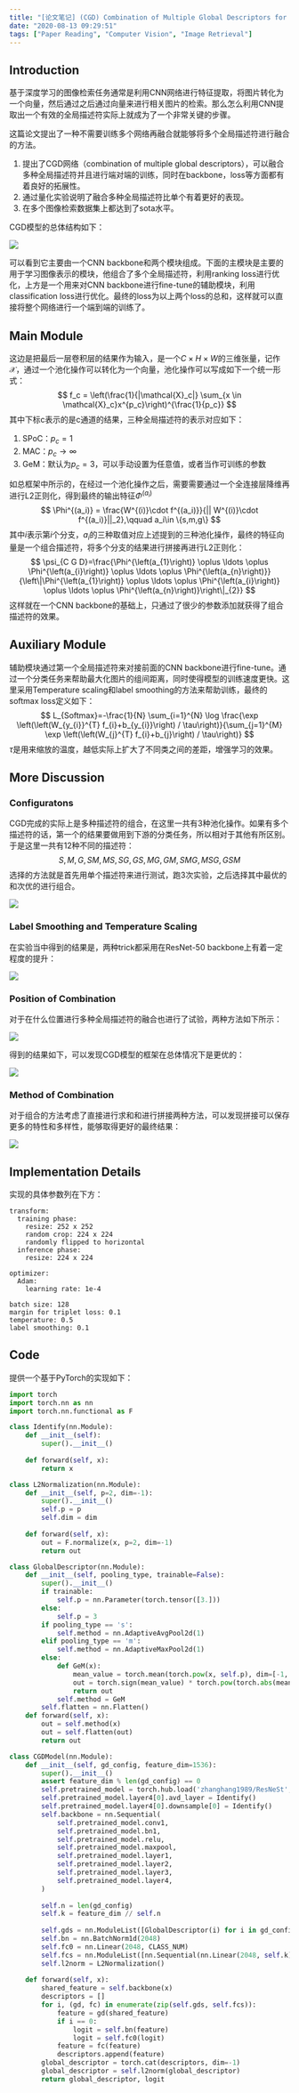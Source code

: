 ```yaml
---
title: "[论文笔记] (CGD) Combination of Multiple Global Descriptors for Image Retrieval"
date: "2020-08-13 09:29:51"
tags: ["Paper Reading", "Computer Vision", "Image Retrieval"]
---
```


## Introduction

基于深度学习的图像检索任务通常是利用CNN网络进行特征提取，将图片转化为一个向量，然后通过之后通过向量来进行相关图片的检索。那么怎么利用CNN提取出一个有效的全局描述符实际上就成为了一个非常关键的步骤。

这篇论文提出了一种不需要训练多个网络再融合就能够将多个全局描述符进行融合的方法。

1. 提出了CGD网络（combination of multiple global descriptors），可以融合多种全局描述符并且进行端对端的训练，同时在backbone，loss等方面都有着良好的拓展性。
2. 通过量化实验说明了融合多种全局描述符比单个有着更好的表现。
3. 在多个图像检索数据集上都达到了sota水平。

CGD模型的总体结构如下：

![](https://s2.loli.net/2023/01/10/jQJg4pAcIuLZkzH.jpg)

可以看到它主要由一个CNN backbone和两个模块组成。下面的主模块是主要的用于学习图像表示的模块，他组合了多个全局描述符，利用ranking loss进行优化，上方是一个用来对CNN backbone进行fine-tune的辅助模块，利用classification loss进行优化。最终的loss为以上两个loss的总和，这样就可以直接将整个网络进行一个端到端的训练了。



## Main Module

这边是把最后一层卷积层的结果作为输入，是一个$C\times H\times W$的三维张量，记作$\mathcal{X}$，通过一个池化操作可以转化为一个向量，池化操作可以写成如下一个统一形式：
$$
f_c = \left(\frac{1}{|\mathcal{X}_c|} \sum_{x \in \mathcal{X}_c}x^{p_c}\right)^{\frac{1}{p_c}}
$$
其中下标c表示的是c通道的结果，三种全局描述符的表示对应如下：

1. SPoC：$p_c=1$
2. MAC：$p_c\rightarrow \infty$
3. GeM：默认为$p_c=3$，可以手动设置为任意值，或者当作可训练的参数

如总框架中所示的，在经过一个池化操作之后，需要需要通过一个全连接层降维再进行L2正则化，得到最终的输出特征$\Phi^{(a_i)}$
$$
\Phi^{(a_i)} = \frac{W^{(i)}\cdot f^{(a_i)}}{|| W^{(i)}\cdot f^{(a_i)}||_2},\qquad a_i\in \{s,m,g\}
$$
其中$i$表示第$i$个分支，$a_i$的三种取值对应上述提到的三种池化操作，最终的特征向量是一个组合描述符，将多个分支的结果进行拼接再进行L2正则化：
$$
\psi_{C G D}=\frac{\Phi^{\left(a_{1}\right)} \oplus \ldots \oplus \Phi^{\left(a_{i}\right)} \oplus \ldots \oplus \Phi^{\left(a_{n}\right)}}{\left\|\Phi^{\left(a_{1}\right)} \oplus \ldots \oplus \Phi^{\left(a_{i}\right)} \oplus \ldots \oplus \Phi^{\left(a_{n}\right)}\right\|_{2}}
$$
这样就在一个CNN backbone的基础上，只通过了很少的参数添加就获得了组合描述符的效果。



## Auxiliary Module

辅助模块通过第一个全局描述符来对接前面的CNN backbone进行fine-tune。通过一个分类任务来帮助最大化图片的组间距离，同时使得模型的训练速度更快。这里采用Temperature scaling和label smoothing的方法来帮助训练，最终的softmax loss定义如下：
$$
L_{Softmax}=-\frac{1}{N} \sum_{i=1}^{N} \log \frac{\exp \left(\left(W_{y_{i}}^{T} f_{i}+b_{y_{i}}\right) / \tau\right)}{\sum_{j=1}^{M} \exp \left(\left(W_{j}^{T} f_{i}+b_{j}\right) / \tau\right)}
$$
$\tau$是用来缩放的温度，越低实际上扩大了不同类之间的差距，增强学习的效果。



## More Discussion

### Configuratons

CGD完成的实际上是多种描述符的组合，在这里一共有3种池化操作。如果有多个描述符的话，第一个的结果要做用到下游的分类任务，所以相对于其他有所区别。于是这里一共有12种不同的描述符：
$$
S,M,G,SM,MS,SG,GS,MG,GM,SMG,MSG,GSM
$$
选择的方法就是首先用单个描述符来进行测试，跑3次实验，之后选择其中最优的和次优的进行组合。

![](https://s2.loli.net/2023/01/10/G7JpkSsoPZUBcLD.jpg)

### Label Smoothing and Temperature Scaling

在实验当中得到的结果是，两种trick都采用在ResNet-50 backbone上有着一定程度的提升：

![](https://s2.loli.net/2023/01/10/l7HGr8NnOuVd6oB.jpg)

### Position of Combination

对于在什么位置进行多种全局描述符的融合也进行了试验，两种方法如下所示：

![](https://s2.loli.net/2023/01/10/n5crRF3loCvqUeW.jpg)

得到的结果如下，可以发现CGD模型的框架在总体情况下是更优的：

![](https://s2.loli.net/2023/01/10/L83h7f2tEpUKWSP.jpg)

### Method of Combination

对于组合的方法考虑了直接进行求和和进行拼接两种方法，可以发现拼接可以保存更多的特性和多样性，能够取得更好的最终结果：

![](https://s2.loli.net/2023/01/10/5rRTkoySGavWjpU.jpg)

## Implementation Details

实现的具体参数列在下方：

```
transform:
  training phase:
    resize: 252 x 252
    random crop: 224 x 224
    randomly flipped to horizontal
  inference phase:
    resize: 224 x 224
  	
optimizer:
  Adam:
    learning rate: 1e-4
    
batch size: 128
margin for triplet loss: 0.1
temperature: 0.5
label smoothing: 0.1
```



## Code

提供一个基于PyTorch的实现如下：

```python
import torch
import torch.nn as nn
import torch.nn.functional as F

class Identify(nn.Module):
    def __init__(self):
        super().__init__()
        
    def forward(self, x):
        return x

class L2Normalization(nn.Module):
    def __init__(self, p=2, dim=-1):
        super().__init__()
        self.p = p
        self.dim = dim
        
    def forward(self, x):
        out = F.normalize(x, p=2, dim=-1)
        return out

class GlobalDescriptor(nn.Module):
    def __init__(self, pooling_type, trainable=False):
        super().__init__()
        if trainable:
            self.p = nn.Parameter(torch.tensor([3.]))
        else:
            self.p = 3
        if pooling_type == 's':
            self.method = nn.AdaptiveAvgPool2d(1)
        elif pooling_type == 'm':
            self.method = nn.AdaptiveMaxPool2d(1)
        else:
            def GeM(x):
                mean_value = torch.mean(torch.pow(x, self.p), dim=[-1, -2], keepdim=True)
                out = torch.sign(mean_value) * torch.pow(torch.abs(mean_value), 1 / self.p)
                return out
            self.method = GeM
        self.flatten = nn.Flatten()
    def forward(self, x):
        out = self.method(x)
        out = self.flatten(out)
        return out

class CGDModel(nn.Module):
    def __init__(self, gd_config, feature_dim=1536):
        super().__init__()
        assert feature_dim % len(gd_config) == 0
        self.pretrained_model = torch.hub.load('zhanghang1989/ResNeSt', 'resnest101', pretrained=True)
        self.pretrained_model.layer4[0].avd_layer = Identify()
        self.pretrained_model.layer4[0].downsample[0] = Identify()
        self.backbone = nn.Sequential(
            self.pretrained_model.conv1,
            self.pretrained_model.bn1,
            self.pretrained_model.relu,
            self.pretrained_model.maxpool,
            self.pretrained_model.layer1,
            self.pretrained_model.layer2,
            self.pretrained_model.layer3,
            self.pretrained_model.layer4,
        )
        
        self.n = len(gd_config)
        self.k = feature_dim // self.n
        
        self.gds = nn.ModuleList([GlobalDescriptor(i) for i in gd_config])
        self.bn = nn.BatchNorm1d(2048)
        self.fc0 = nn.Linear(2048, CLASS_NUM)
        self.fcs = nn.ModuleList([nn.Sequential(nn.Linear(2048, self.k), L2Normalization()) for i in range(self.n)])
        self.l2norm = L2Normalization()
    
    def forward(self, x):
        shared_feature = self.backbone(x)
        descriptors = []
        for i, (gd, fc) in enumerate(zip(self.gds, self.fcs)):
            feature = gd(shared_feature)
            if i == 0:
                logit = self.bn(feature)
                logit = self.fc0(logit)
            feature = fc(feature)
            descriptors.append(feature)
        global_descriptor = torch.cat(descriptors, dim=-1)
        global_descriptor = self.l2norm(global_descriptor)
        return global_descriptor, logit
```

